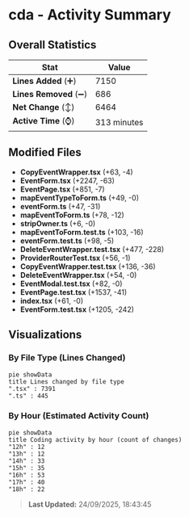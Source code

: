 # cda - Activity Summary 

## Overall Statistics

| Stat                   | Value                                                             |
| ---------------------- | ----------------------------------------------------------------- |
| **Lines Added** (➕)   | 7150                                          |
| **Lines Removed** (➖) | 686                                        |
| **Net Change** (↕)    | 6464                |
| **Active Time** (⌚)   | 313 minutes |


## Modified Files
- **CopyEventWrapper.tsx** (+63, -4)
- **EventForm.tsx** (+2247, -63)
- **EventPage.tsx** (+851, -7)
- **mapEventTypeToForm.ts** (+49, -0)
- **eventForm.ts** (+47, -31)
- **mapEventToForm.ts** (+78, -12)
- **stripOwner.ts** (+6, -0)
- **mapEventToForm.test.ts** (+103, -16)
- **eventForm.test.ts** (+98, -5)
- **DeleteEventWrapper.test.tsx** (+477, -228)
- **ProviderRouterTest.tsx** (+56, -1)
- **CopyEventWrapper.test.tsx** (+136, -36)
- **DeleteEventWrapper.tsx** (+54, -0)
- **EventModal.test.tsx** (+82, -0)
- **EventPage.test.tsx** (+1537, -41)
- **index.tsx** (+61, -0)
- **EventForm.test.tsx** (+1205, -242)

## Visualizations

### By File Type (Lines Changed)

```mermaid
pie showData
title Lines changed by file type
".tsx" : 7391
".ts" : 445
```

### By Hour (Estimated Activity Count)

```mermaid
pie showData
title Coding activity by hour (count of changes)
"12h" : 12
"13h" : 12
"14h" : 33
"15h" : 35
"16h" : 53
"17h" : 40
"18h" : 22
```


> **Last Updated:** 24/09/2025, 18:43:45